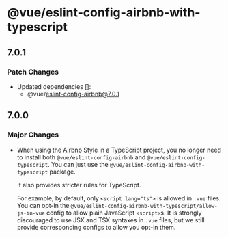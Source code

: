 # @vue/eslint-config-airbnb-with-typescript

## 7.0.1

### Patch Changes

- Updated dependencies []:
  - @vue/eslint-config-airbnb@7.0.1

## 7.0.0

### Major Changes

- When using the Airbnb Style in a TypeScript project, you no longer need to install both `@vue/eslint-config-airbnb` and `@vue/eslint-config-typescript`.
  You can just use the `@vue/eslint-config-airbnb-with-typescript` package.

  It also provides stricter rules for TypeScript.

  For example, by default, only `<script lang="ts">` is allowed in `.vue` files.
  You can opt-in the `@vue/eslint-config-airbnb-with-typescript/allow-js-in-vue` config to allow plain JavaScript `<script>`s.
  It is strongly discouraged to use JSX and TSX syntaxes in `.vue` files, but we still provide corresponding configs to allow you opt-in them.
